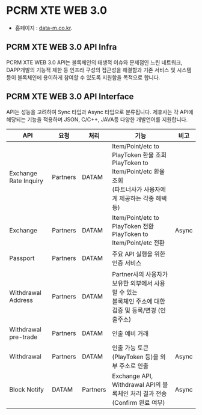 # PCRM XTE WEB 3.0 

- 홈페이지 : [data-m.co.kr](http://www.data-m.co.kr/).

## PCRM XTE WEB 3.0 API Infra
PCRM XTE WEB 3.0 API는 블록체인의 태생적 이슈와 문제점인 느린 네트워크, DAPP개발의 기능적 제한 등 인프라 구성의 접근성을 해결함과 기존 서비스 및 시스템 등이 블록체인에 용이하게 참여할 수 있도록 지원함을 목적으로 합니다. 

## PCRM XTE WEB 3.0 API Interface
API는 성능을 고려하여 Sync 타입과 Async 타입으로 분류됩니다. 제휴사는 각 API에 해당되는 기능을 적용하며 JSON, C/C++, JAVA등 다양한 개발언어를 지원합니다.

| API | 요청 | 처리 | 기능 | 비고 |
|----------------------------|--------|--------|------|------|
|Exchange Rate Inquiry|Partners|DATAM|Item/Point/etc to PlayToken 환율 조회<br>PlayToken to Item/Point/etc 환율 조회<br>(파트너사가 사용자에게 제공하는 각종 혜택 등)||
|Exchange |Partners|DATAM|Item/Point/etc to PlayToken 전환<br>PlayToken to Item/Point/etc 전환|Async|
|Passport|Partners|DATAM|주요 API 실행을 위한 인증 서비스||
|Withdrawal Address|Partners|DATAM|Partner사의 사용자가 보유한 외부에서 사용할 수 있는<br>블록체인 주소에 대한 검증 및 등록/변경 (인출주소) ||
|Withdrawal pre-trade|Partners|DATAM|인출 예비 거래||
|Withdrawal|Partners|DATAM|인출 가능 토큰(PlayToken 등)을 외부 주소로 인출|Async|
|Block Notify|DATAM|Partners|Exchange API, Withdrawal API의 블록체인 처리 결과 전송<br>(Confirm 완료 여부)|Async|
